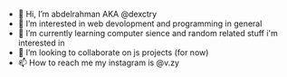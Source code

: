 - 👋 Hi, I’m abdelrahman AKA @dexctry
- 👀 I’m interested in web devolopment and programming in general
- 🌱 I’m currently learning computer sience and random related stuff i'm interested in
- 💞️ I’m looking to collaborate on js projects (for now)
- 📫 How to reach me my instagram is @v.zy

<!---
dexctry/dexctry is a ✨ special ✨ repository because its `README.md` (this file) appears on your GitHub profile.
You can click the Preview link to take a look at your changes.
--->
